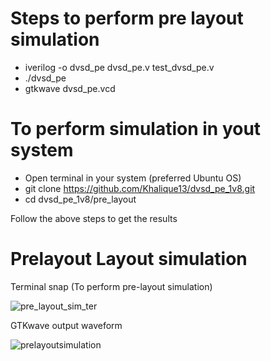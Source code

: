 # Steps to perform pre layout simulation

- iverilog -o dvsd_pe dvsd_pe.v test_dvsd_pe.v
- ./dvsd_pe
- gtkwave dvsd_pe.vcd

# To perform simulation in yout system

- Open terminal in your system (preferred Ubuntu OS)
- git clone https://github.com/Khalique13/dvsd_pe_1v8.git
- cd dvsd_pe_1v8/pre_layout

Follow the above steps to get the results

# Prelayout Layout simulation

  Terminal snap (To perform pre-layout simulation)
  
  ![pre_layout_sim_ter](https://user-images.githubusercontent.com/80625515/130051278-4923d434-75f6-44ed-88dd-3a2864a3b84b.png)

  GTKwave output waveform

  ![prelayoutsimulation](https://user-images.githubusercontent.com/80625515/130048726-e4050b69-6da6-4db9-9a54-79365e89e842.png)
